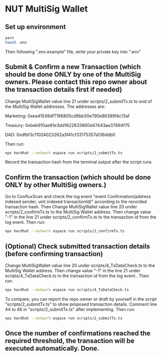 # NUT MultiSig Wallet
## Set up environment
```bash
yarn
touch .env
```
Then following ".env.example" file, write your private key into ".env"
## Submit & Confirm a new Transaction (which should be done ONLY by one of the MultiSig owners. Please contact this repo owner about the transaction details first if needed)
Change MultiSigWallet value line 21 under scripts/2_submitTx.ts to ond of the MultiSig Wallet addresses. The addresses are: 

Marketing:	0xea41549df7196805cd9bb30e790e86389f4c13af

Treasury:	0xbeb910ae81e3dd1622633660d47443ae37894f75

DAO:	0xdfbf3c11024023262a3f41cf33175357a136ddb0

Then run:
```bash
npx hardhat --network espace run scripts/2_submitTx.ts
```
Record the transaction hash from the terminal output after the script runs

## Confirm the transaction (which should be done ONLY by other MultiSig owners.)
Go to ConfluxScan and check the log event "event Confirmation(address indexed sender, uint indexed transactionId)" according to the recorded transaction hash.
Then Change MultiSigWallet value line 20 under scripts/2_confirmTx.ts to the MultiSig Wallet address. Then change value "-1" in the line 21 under scripts/2_confirmTx.ts to the transaction id from the log event. Then run:
```bash
npx hardhat --network espace run scripts/2_confirmTx.ts
```
## (Optional) Check submitted transaction details (before confirming transaction)
Change MultiSigWallet value line 20 under scripts/4_TxDataCheck.ts to the MultiSig Wallet address. Then change value "-1" in the line 21 under scripts/4_TxDataCheck.ts to the transaction id from the log event.. Then run:
```bash
npx hardhat --network espace run scripts/4_TxDataCheck.ts
```
To compare, you can report the repo owner or draft by yourself in the script "scripts/2_submitTx.ts" to show proposed transaction details. Comment line 44 to 46 in "scripts/2_submitTx.ts" after implementing. Then run:
```bash
npx hardhat --network espace run scripts/2_submitTx.ts
```
## Once the number of confirmations reached the required threshold, the transaction will be executed automatically. Done.